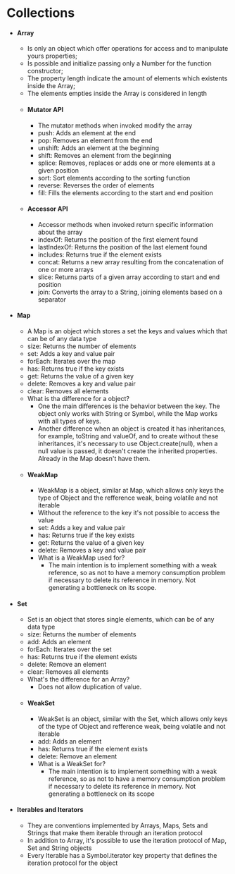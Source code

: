 # Collections

 - #### Array
   - Is only an object which offer operations for access and to manipulate yours properties;
   - Is possible and initialize passing only a Number for the function constructor;
   - The property length indicate the amount of elements which existents inside the Array;
   - The elements empties inside the Array is considered in length
   - #### Mutator API
      - The mutator methods when invoked modify the array
      - push: Adds an element at the end
      - pop: Removes an element from the end
      - unshift: Adds an element at the beginning
      - shift: Removes an element from the beginning
      - splice: Removes, replaces or adds one or more elements at a given position
      - sort: Sort elements according to the sorting function
      - reverse: Reverses the order of elements
      - fill: Fills the elements according to the start and end position 
   - #### Accessor API
      - Accessor methods when invoked return specific information about the array
      - indexOf: Returns the position of the first element found
      - lastIndexOf: Returns the position of the last element found
      - includes: Returns true if the element exists
      - concat: Returns a new array resulting from the concatenation of one or more arrays
      - slice: Returns parts of a given array according to start and end position
      - join: Converts the array to a String, joining elements based on a separator
 - #### Map
   - A Map is an object which stores a set the keys and values which that can be of any data type
   - size: Returns the number of elements
   - set: Adds a key and value pair
   - forEach: Iterates over the map
   - has: Returns true if the key exists
   - get: Returns the value of a given key
   - delete: Removes a key and value pair
   - clear: Removes all elements
   - What is tha difference for a object?
     - One the main differences is the behavior between the key. The object only works with String or Symbol, while the Map works with all types of keys.
     - Another difference when an object is created it has inheritances, for example, toString and valueOf, and to create without these inheritances, it's necessary to use Object.create(null), when a null value is passed, it doesn't create the inherited properties. Already in the Map doesn't have them.
   - #### WeakMap
     - WeakMap is a object, similar at Map, which allows only keys the type of Object and the refference weak, being volatile and not iterable
     - Without the reference to the key it's not possible to access the value
     - set: Adds a key and value pair
     - has: Returns true if the key exists
     - get: Returns the value of a given key
     - delete: Removes a key and value pair
     - What is a WeakMap used for?
       - The main intention is to implement something with a weak reference, so as not to have a memory consumption problem if necessary to delete its reference in memory. Not generating a bottleneck on its scope.
 - #### Set
   - Set is an object that stores single elements, which can be of any data type
   - size: Returns the number of elements
   - add: Adds an element
   - forEach: Iterates over the set
   - has: Returns true if the element exists
   - delete: Remove an element
   - clear: Removes all elements
   - What's the difference for an Array?
     - Does not allow duplication of value.
   - #### WeakSet
     - WeakSet is an object, similar with the Set, which allows only keys of the type of Object and refference weak, being volatile and not iterable
     - add: Adds an element
     - has: Returns true if the element exists
     - delete: Remove an element
     - What is a WeakSet for?
       - The main intention is to implement something with a weak reference, so as not to have a memory consumption problem if necessary to delete its reference in memory. Not generating a bottleneck on its scope
 - #### Iterables and Iterators
   - They are conventions implemented by Arrays, Maps, Sets and Strings that make them iterable through an iteration protocol
   - In addition to Array, it's possible to use the iteration protocol of Map, Set and String objects
   - Every Iterable has a Symbol.iterator key property that defines the iteration protocol for the object
